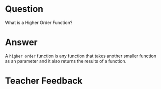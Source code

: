 # Question

What is a Higher Order Function?

# Answer

A `higher order` function is any function that takes another smaller function as an parameter and it also returns the results of a function.

# Teacher Feedback
